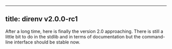 ----
title: direnv v2.0.0-rc1
----

After a long time, here is finally the version 2.0 approaching. There is still
a little bit to do in the stdlib and in terms of documentation but the
command-line interface should be stable now.
